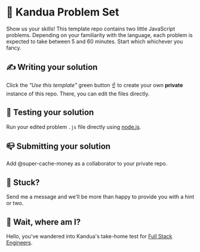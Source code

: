 # 🧩 Kandua Problem Set 
Show us your skills! This template repo contains two little JavaScript problems.
Depending on your familiarity with the language, each problem is expected to take between 5 and 60 minutes.
Start which whichever you fancy.

## ✍️ Writing your solution
Click the _"Use this template"_ green button ☝️ to create your own **private** instance of this repo. There, you can edit the files directly.

## 🧪 Testing your solution
Run your edited problem `.js` file directly using [node.js](https://nodejs.org/en/download/).

## 📪 Submitting your solution
Add @super-cache-money as a collaborator to your private repo.

## 🤔 Stuck?
Send me a message and we'll be more than happy to provide you with a hint or two.

## 🥴 Wait, where am I?
Hello, you've wandered into Kandua's take-home test for [Full Stack Engineers](https://www.notion.so/kandua/Full-Stack-Engineer-3b1d7d29525145fca5f2dc16b6e30dd2).
